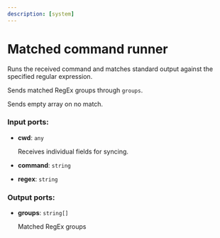 ```yaml
---
description: [system]
---
```


# Matched command runner

Runs the received command and matches standard output against the specified regular expression.

Sends matched RegEx groups through `groups`.

Sends empty array on no match.

### Input ports:

* __cwd__: `any`

    Receives individual fields for syncing.


* __command__: `string`


* __regex__: `string`

### Output ports:

* __groups__: `string[]`

    Matched RegEx groups

